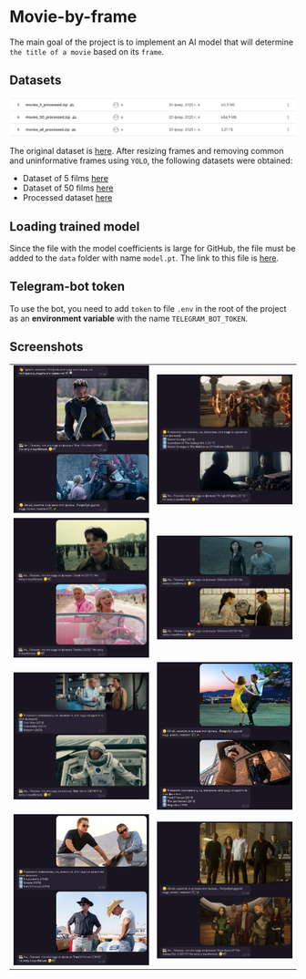 # Movie-by-frame

The main goal of the project is to implement an AI model that will determine `the title of a movie` based on its `frame`.

## Datasets

<img src="images/dataset_screen.png" alt="">

The original dataset is [here](https://drive.google.com/file/d/1F3LXcQa8zeuJ7F963i4xr2FRGyIM70Cd/view?usp=sharing). After resizing frames and removing common and uninformative frames using `YOLO`, the following datasets were obtained:

* Dataset of 5 films [here](https://drive.google.com/file/d/1fVZGS58fs-yL5huS6ndM1XP6cq-PAGd8/view?usp=sharing)
* Dataset of 50 films [here](https://drive.google.com/file/d/1--6Q00HBevQp6shgiQMf9bvdIcP5i-e7/view?usp=sharing)
* Processed dataset [here](https://drive.google.com/file/d/1-AfgwyKszlHKuAUeqrApnq5A844IcIuR/view?usp=sharing)

## Loading trained model

Since the file with the model coefficients is large for GitHub, the file must be added to the `data` folder with name `model.pt`. The link to this file is [here](https://drive.google.com/file/d/1gawz7Cv1EdS1zssKy1MNO_8IfCpT2txi/view?usp=sharing).

## Telegram-bot token

To use the bot, you need to add `token` to file `.env` in the root of the project as an **environment variable** with the name `TELEGRAM_BOT_TOKEN`.

## Screenshots 

<table>
  <tr>
    <td><img src="images/screen_1.png" width="400"></td>
    <td><img src="images/screen_2.png" width="400"></td>
  </tr>
  <tr>
    <td><img src="images/screen_3.png" width="400"></td>
    <td><img src="images/screen_4.png" width="400"></td>
  </tr>
  <tr>
    <td><img src="images/screen_5.png" width="400"></td>
    <td><img src="images/screen_6.png" width="400"></td>
  </tr>
  <tr>
    <td><img src="images/screen_7.png" width="400"></td>
    <td><img src="images/screen_8.png" width="400"></td>
  </tr>
</table>
